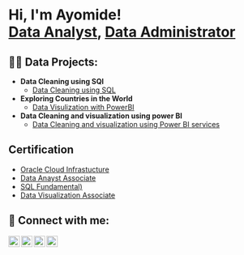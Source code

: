 
<!---
Gbadamosiayomide/Gbadamosiayomide is a ✨ special ✨ repository because its `README.md` (this file) appears on your GitHub profile.
You can click the Preview link to take a look at your changes.
--->
<h1>Hi, I'm Ayomide! <br/><a href="https://github.com/gbadamosiayomide">Data Analyst</a>, <a href="https://www.linkedin.com/in/gbadamosi/">Data Administrator</a></h1>

<h2>👨‍💻 Data Projects:</h2>

- <b>Data Cleaning using SQl</b>
  - [Data Cleaning using SQL](https://github.com/Gbadamosiayomide/DATA-CLEANING-AND-VISUALIZATION-OF-A-UDEMY-COURSE-DATASET)
- <b>Exploring Countries in the World</b>
  - [Data Visulization with PowerBI](https://github.com/joshmadakor1/4chan-Image-Analysis-Middleware-C964)
- <b> Data Cleaning and visualization using power BI</b>
    - [Data Cleaning and visualization using Power BI services](https://github.com/Gbadamosiayomide/DATA-CLEANING-AND-VISUALIZATION-OF-A-ROAD-ACCIDENT-DATASET)
   

<h2>  Certification</h2>

- [Oracle Cloud Infrastucture](https://education.oracle.com)
- [Data Anayst Associate](https://www.youtube.com/watch?v=uHy3oM7NnoU)
- [SQL Fundamental)](https://www.youtube.com/)
- [Data Visualization Associate](https://www.youtube.com)


<h2> 🤳 Connect with me:</h2>

[<img align="left" alt="JoshMadakor | YouTube" width="22px" src="https://cdn.jsdelivr.net/npm/simple-icons@v3/icons/youtube.svg" />][youtube]
[<img align="left" alt="JoshMadakor | Twitter" width="22px" src="https://cdn.jsdelivr.net/npm/simple-icons@v3/icons/twitter.svg" />][twitter]
[<img align="left" alt="JoshMadakor | LinkedIn" width="22px" src="https://cdn.jsdelivr.net/npm/simple-icons@v3/icons/linkedin.svg" />][linkedin]
[<img align="left" alt="JoshMadakor | Instagram" width="22px" src="https://cdn.jsdelivr.net/npm/simple-icons@v3/icons/instagram.svg" />][instagram]

[twitter]: https://twitter.com/gbadamosiayomide
[youtube]: https://www.youtube.com/c/gbadamosiayomide
[instagram]: https://www.instagram.com/gbadamosiayomide/
[linkedin]: https://linkedin.com/in/gbadamosiayomide

<!--
**joshmadakor1/joshmadakor1** is a ✨ _special_ ✨ repository because its `README.md` (this file) appears on your GitHub profile.

Here are some ideas to get you started:

- 🔭 I’m currently working on ...
- 🌱 I’m currently learning ...
- 👯 I’m looking to collaborate on ...
- 🤔 I’m looking for help with ...
- 💬 Ask me about ...
- 📫 How to reach me: ...
- 😄 Pronouns: ...
- ⚡ Fun fact: ...
-->

